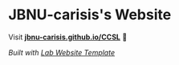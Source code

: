 
# JBNU-carisis's Website

Visit **[jbnu-carisis.github.io/CCSL](https://jbnu-carisis.github.io/CCSL)** 🚀

_Built with [Lab Website Template](https://greene-lab.gitbook.io/lab-website-template-docs)_


